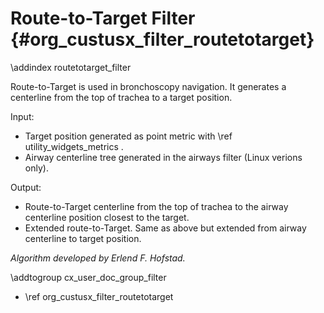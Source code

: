 Route-to-Target Filter {#org_custusx_filter_routetotarget}
===================

\addindex routetotarget_filter

Route-to-Target is used in bronchoscopy navigation. It generates a centerline from  the top of trachea to a target position.

Input:
- Target position generated as point metric with \ref utility_widgets_metrics .
- Airway centerline tree generated in the airways filter (Linux verions only).

Output:
- Route-to-Target centerline from the top of trachea to the airway centerline position closest to the target.
- Extended route-to-Target. Same as above but extended from airway centerline to target position.

*Algorithm developed by Erlend F. Hofstad.*


\addtogroup cx_user_doc_group_filter

* \ref org_custusx_filter_routetotarget
